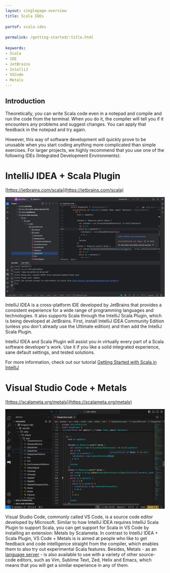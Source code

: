 ```yaml
---
layout: singlepage-overview
title: Scala IDEs

partof: scala-ides

permalink: /getting-started/:title.html

keywords:
- Scala
- IDE
- JetBrains
- IntelliJ
- VSCode
- Metals
---
```


## Introduction

Theoretically, you can write Scala code even in a notepad and compile and run the code from the terminal. When you do it, the compiler will tell you if it encounters any problems and suggest changes. You can apply that feedback in the notepad and try again.

However, this way of software development will quickly prove to be unusable when you start coding anything more complicated than simple exercises. For larger projects, we highly recommend that you use one of the following IDEs (Integrated Development Environments):

# IntelliJ IDEA + Scala Plugin

[https://jetbrains.com/scala](https://jetbrains.com/scala)

![](../../resources/images/getting-started/IntelliJScala.png)

IntelliJ IDEA is a cross-platform IDE developed by JetBrains that provides a consistent experience for a wide range of programming languages and technologies. It also supports Scala through the IntelliJ Scala Plugin, which is being developed at JetBrains. First, install IntelliJ IDEA Community Edition (unless you don't already use the Ultimate edition) and then add the IntelliJ Scala Plugin.

IntelliJ IDEA and Scala Plugin will assist you in virtually every part of a Scala software developer's work. Use it if you like a solid integrated experience, sane default settings, and tested solutions.

For more information, check out our tutorial [Getting Started with Scala in IntelliJ](/getting-started/intellij-track/building-a-scala-project-with-intellij-and-sbt.html)

# Visual Studio Code + Metals

[https://scalameta.org/metals](https://scalameta.org/metals)

![](../../resources/images/getting-started/VSCodeMetals.png)

Visual Studio Code, commonly called VS Code, is a source code editor developed by Microsoft. Similar to how IntelliJ IDEA requires IntelliJ Scala Plugin to support Scala, you can get support for Scala in VS Code by installing an extension: Metals by Scalameta. In contrast to IntelliJ IDEA + Scala Plugin, VS Code + Metals is is aimed at people who like to get feedback and code intelligence straight from the compiler, which enables them to also try out experimental Scala features. Besides, Metals - as an [language server](https://microsoft.github.io/language-server-protocol/) - is also available to use with a variety of other source-code editors, such as Vim, Sublime Text, Zed, Helix and Emacs, which means that you will get a similar experience in any of them.

